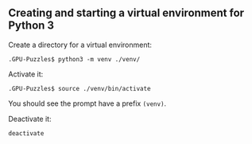 ## Creating and starting a virtual environment for Python 3

Create a directory for a virtual environment:

```
.GPU-Puzzles$ python3 -m venv ./venv/
```

Activate it:
```
.GPU-Puzzles$ source ./venv/bin/activate
```
You should see the prompt have a prefix `(venv)`.

Deactivate it:
```
deactivate
```
